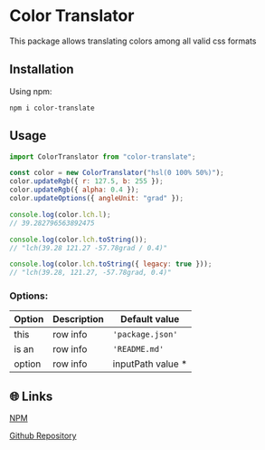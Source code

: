 # Color Translator

This package allows translating colors among all valid css formats

## Installation

Using npm:

```shell
npm i color-translate
```

## Usage

```js
import ColorTranslator from "color-translate";

const color = new ColorTranslator("hsl(0 100% 50%)");
color.updateRgb({ r: 127.5, b: 255 });
color.updateRgb({ alpha: 0.4 });
color.updateOptions({ angleUnit: "grad" });

console.log(color.lch.l);
// 39.282796563892475

console.log(color.lch.toString());
// "lch(39.28 121.27 -57.78grad / 0.4)"

console.log(color.lch.toString({ legacy: true }));
// "lch(39.28, 121.27, -57.78grad, 0.4)"
```

### Options:

| Option | Description | Default value      |
| ------ | ----------- | ------------------ |
| this   | row info    | `'package.json'`   |
| is an  | row info    | `'README.md'`      |
| option | row info    | inputPath value \* |

## 🌐 Links

[NPM](https://www.npmjs.com/package/color-translate)

[Github Repository](https://github.com/jeronimoek/color-translate)
